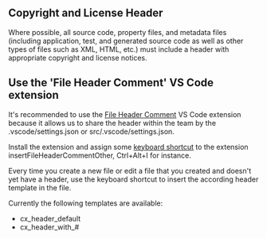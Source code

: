 ## Copyright and License Header

Where possible, all source code, property files, and metadata files (including application, test, and generated source code as well as other types of files such as XML, HTML, etc.) must include a header with appropriate copyright and license notices.

## Use the 'File Header Comment' VS Code extension

It's recommended to use the [File Header Comment](https://marketplace.visualstudio.com/items?itemName=doi.fileheadercomment) VS Code extension because it allows us to share the header within the team by the .vscode/settings.json or src/.vscode/settings.json.

Install the extension and assign some [keyboard shortcut](https://code.visualstudio.com/docs/getstarted/keybindings#_keyboard-shortcuts-editor) to the extension insertFileHeaderCommentOther, Ctrl+Alt+I for instance.

Every time you create a new file or edit a file that you created and doesn't yet have a header, use the keyboard shortcut to insert the according header template in the file.

Currently the following templates are available:
* cx_header_default
* cx_header_with_#